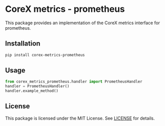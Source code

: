 # CoreX metrics - prometheus

This package provides an implementation of the CoreX metrics interface for prometheus.

## Installation
~~~bash
pip install corex-metrics-prometheus
~~~

## Usage
~~~python
from corex_metrics_prometheus.handler import PrometheusHandler
handler = PrometheusHandler()
handler.example_method()
~~~

## License
This package is licensed under the MIT License. See [LICENSE](../LICENSE) for details.
